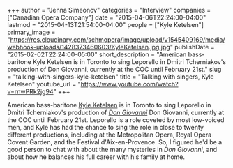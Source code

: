 +++
author = "Jenna Simeonov"
categories = "Interview"
companies = ["Canadian Opera Company"]
date = "2015-04-06T22:24:00-04:00"
lastmod = "2015-04-13T21:54:00-04:00"
people = ["Kyle Ketelsen"]
primary_image = "https://res.cloudinary.com/schmopera/image/upload/v1545409169/media/webhook-uploads/1428373460603/KyleKetelsen.jpg.jpg"
publishDate = "2015-02-02T22:24:00-05:00"
short_description = "American bass-baritone Kyle Ketelsen is in Toronto to sing Leporello in Dmitri Tcherniakov&#039;s production of Don Giovanni, currently at the COC until February 21st."
slug = "talking-with-singers-kyle-ketelsen"
title = "Talking with singers, Kyle Ketelsen"
youtube_url = "https://www.youtube.com/watch?v=rnwPRk2jg94"
+++

American bass-baritone [Kyle Ketelsen](http://kyleketelsen.instantencore.com/web/home.aspx) is in Toronto to sing Leporello in Dmitri Tcherniakov's production of [*Don Giovanni*](http://www.coc.ca/PerformancesAndTickets/1415Season/DonGiovanni.aspx) Don Giovanni, currently at the COC until February 21st. Leporello is a role coveted by most low-voiced men, and Kyle has had the chance to sing the role in close to twenty different productions, including at the Metropolitan Opera, Royal Opera Covent Garden, and the Festival d'Aix-en-Provence. So, I figured he'd be a good person to chat with about the many mysteries in *Don Giovanni*, and about how he balances his full career with his family at home.
